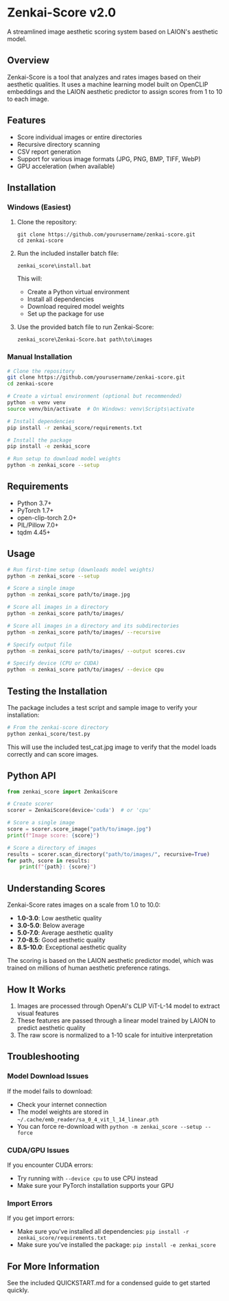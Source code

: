 # Zenkai-Score v2.0

A streamlined image aesthetic scoring system based on LAION's aesthetic model.

## Overview

Zenkai-Score is a tool that analyzes and rates images based on their aesthetic qualities. It uses a machine learning model built on OpenCLIP embeddings and the LAION aesthetic predictor to assign scores from 1 to 10 to each image.

## Features

- Score individual images or entire directories
- Recursive directory scanning
- CSV report generation
- Support for various image formats (JPG, PNG, BMP, TIFF, WebP)
- GPU acceleration (when available)

## Installation

### Windows (Easiest)

1. Clone the repository:
   ```
   git clone https://github.com/yourusername/zenkai-score.git
   cd zenkai-score
   ```

2. Run the included installer batch file:
   ```
   zenkai_score\install.bat
   ```
   This will:
   - Create a Python virtual environment
   - Install all dependencies
   - Download required model weights
   - Set up the package for use

3. Use the provided batch file to run Zenkai-Score:
   ```
   zenkai_score\Zenkai-Score.bat path\to\images
   ```

### Manual Installation

```bash
# Clone the repository
git clone https://github.com/yourusername/zenkai-score.git
cd zenkai-score

# Create a virtual environment (optional but recommended)
python -m venv venv
source venv/bin/activate  # On Windows: venv\Scripts\activate

# Install dependencies
pip install -r zenkai_score/requirements.txt

# Install the package
pip install -e zenkai_score

# Run setup to download model weights
python -m zenkai_score --setup
```

## Requirements

- Python 3.7+
- PyTorch 1.7+
- open-clip-torch 2.0+
- PIL/Pillow 7.0+
- tqdm 4.45+

## Usage

```bash
# Run first-time setup (downloads model weights)
python -m zenkai_score --setup

# Score a single image
python -m zenkai_score path/to/image.jpg

# Score all images in a directory
python -m zenkai_score path/to/images/

# Score all images in a directory and its subdirectories
python -m zenkai_score path/to/images/ --recursive

# Specify output file
python -m zenkai_score path/to/images/ --output scores.csv

# Specify device (CPU or CUDA)
python -m zenkai_score path/to/images/ --device cpu
```

## Testing the Installation

The package includes a test script and sample image to verify your installation:

```bash
# From the zenkai-score directory
python zenkai_score/test.py
```

This will use the included test_cat.jpg image to verify that the model loads correctly and can score images.

## Python API

```python
from zenkai_score import ZenkaiScore

# Create scorer
scorer = ZenkaiScore(device='cuda')  # or 'cpu'

# Score a single image
score = scorer.score_image("path/to/image.jpg")
print(f"Image score: {score}")

# Score a directory of images
results = scorer.scan_directory("path/to/images/", recursive=True)
for path, score in results:
    print(f"{path}: {score}")
```

## Understanding Scores

Zenkai-Score rates images on a scale from 1.0 to 10.0:

- **1.0-3.0**: Low aesthetic quality
- **3.0-5.0**: Below average
- **5.0-7.0**: Average aesthetic quality
- **7.0-8.5**: Good aesthetic quality
- **8.5-10.0**: Exceptional aesthetic quality

The scoring is based on the LAION aesthetic predictor model, which was trained on millions of human aesthetic preference ratings.

## How It Works

1. Images are processed through OpenAI's CLIP ViT-L-14 model to extract visual features
2. These features are passed through a linear model trained by LAION to predict aesthetic quality
3. The raw score is normalized to a 1-10 scale for intuitive interpretation

## Troubleshooting

### Model Download Issues

If the model fails to download:
- Check your internet connection
- The model weights are stored in `~/.cache/emb_reader/sa_0_4_vit_l_14_linear.pth`
- You can force re-download with `python -m zenkai_score --setup --force`

### CUDA/GPU Issues

If you encounter CUDA errors:
- Try running with `--device cpu` to use CPU instead
- Make sure your PyTorch installation supports your GPU

### Import Errors

If you get import errors:
- Make sure you've installed all dependencies: `pip install -r zenkai_score/requirements.txt`
- Make sure you've installed the package: `pip install -e zenkai_score`

## For More Information

See the included QUICKSTART.md for a condensed guide to get started quickly.
